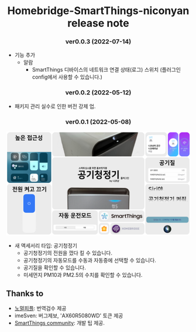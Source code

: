 <span align="center">

# Homebridge-SmartThings-niconyan release note
</span>

<span align="center">

### ver0.0.3 (2022-07-14)
</span>

* 기능 추가
  - 알람
    + SmartThings 디바이스의 네트워크 연결 상태(로그) 스위치 (플러그인 config에서 사용할 수 있습니다.)

<span align="center">

### ver0.0.2 (2022-05-12)
</span>

* 패키지 관리 실수로 인한 버전 강제 업.

<span align="center">

### ver0.0.1 (2022-05-08)
</span>

![Homebridge-SmartThings-niconyan v0.0.1 Summary Introduction(kr)](v0.0.1/Summary_Introduction_Homebridge-SmartThings-AirPurifier(kr).png?raw=true)

* 새 액세서리 타입: 공기청정기
  - 공기청정기의 전원을 껐다 킬 수 있습니다.
  - 공기청정기의 자동모드를 수동과 자동중에 선택할 수 있습니다.
  - 공기질을 확인할 수 있습니다.
  - 미세먼지 PM10과 PM2.5의 수치를 확인할 수 있습니다.

## Thanks to
* [노멀피플](https://www.youtube.com/c/%EB%85%B8%EB%A9%80%ED%94%BC%ED%94%8C): 번역검수 제공
* imeSven: 버그제보, 'AX60R5080WD' 토큰 제공
* [SmartThings community](https://community.smartthings.com/): 개발 팁 제공.